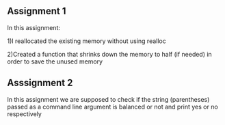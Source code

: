 ## Assignment 1
In this assignment:  

1)I reallocated the existing memory without using realloc  

2)Created a function that shrinks down the memory to half (if needed) in order to save the unused memory

## Asssignment 2
In this assignment we are supposed to check if the string (parentheses) passed as a command line argument is balanced or not
and print yes or no respectively
